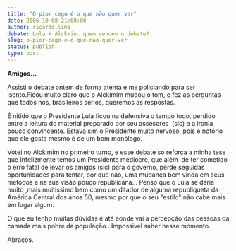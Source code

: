 ```yaml
---
title: "O pior cego é o que não quer ver"
date: 2006-10-08 21:00:00
author: ricardo.lima
debate: Lula X Alckmin: quem venceu o debate?
slug: o-pior-cego-e-o-que-nao-quer-ver
status: publish 
type: post
---
```


**Amigos...**


Assisti o debate ontem de forma atenta e me policiando para ser isento.Ficou muito claro que o Alckimim mudou o tom, e fez as perguntas que todos nós, brasileiros sérios, queremos as respostas.


É nitído que o Presidente Lula ficou na defensiva o tempo todo, perdido entre a leitura do material preparado por seu assesores  (sic) e a ironia pouco convincente. Estava sim o Presidente muito nervoso, pois é notório que ele gosta mesmo é de um bom monólogo.


Votei no Alckimim no primeiro turno, e esse debate só reforça a minha tese que infelizmente temos um Presidente mediocre, que além  de ter cometido o erro fatal de levar os amigos (sic) para o governo, perde seguidas oportunidades para tentar, por que não, uma mudança bem vinda em seus metódos e na sua visão pouco republicana... Penso que o Lula se daria muito ,mais muitissimo bem como um ditador de alguma republiqueta da América Central dos anos 50, mesmo por que o seu "estilo" não cabe mais em lugar algum.


O que eu tenho muitas dúvidas é até aonde vai a percepção das pessoas da camada mais pobre da população...Impossivel saber nesse momento.


Abraços.


